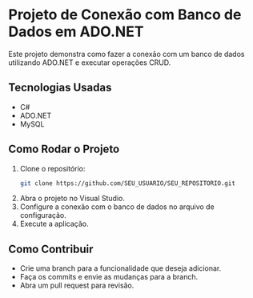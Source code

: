 # Projeto de Conexão com Banco de Dados em ADO.NET

Este projeto demonstra como fazer a conexão com um banco de dados utilizando ADO.NET e executar operações CRUD.

## Tecnologias Usadas
- C#
- ADO.NET
- MySQL

## Como Rodar o Projeto
1. Clone o repositório:
   ```bash
   git clone https://github.com/SEU_USUARIO/SEU_REPOSITORIO.git
   ```
2. Abra o projeto no Visual Studio.
3. Configure a conexão com o banco de dados no arquivo de configuração.
4. Execute a aplicação.

## Como Contribuir
- Crie uma branch para a funcionalidade que deseja adicionar.
- Faça os commits e envie as mudanças para a branch.
- Abra um pull request para revisão.
